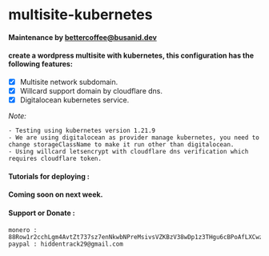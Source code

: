 # multisite-kubernetes

#### Maintenance by bettercoffee@busanid.dev

#### create a wordpress multisite with kubernetes, this configuration has the following features:

- [x] Multisite network subdomain.
- [x] Willcard support domain by cloudflare dns.
- [x] Digitalocean kubernetes service.  

*Note:* 
```
- Testing using kubernetes version 1.21.9
- We are using digitalocean as provider manage kubernetes, you need to change storageClassName to make it run other than digitalocean.
- Using willcard letsencrypt with cloudflare dns verification which requires cloudflare token.
```

#### Tutorials for deploying :

#### Coming soon on next week.

#### Support or Donate :
```
monero : 88Row1r2cchLgm4AvtZt737sz7enNkwbNPreMsivsVZKBzV38wDp1z3THgu6cBPoAfLXCwzNPUz8sQexwjiAGgK7Jf17H2n
paypal : hiddentrack29@gmail.com
```